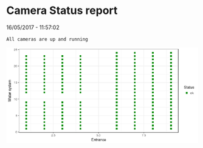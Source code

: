 Camera Status report
================
16/05/2017 - 11:57:02

    All cameras are up and running

![](camreport_files/figure-markdown_github/unnamed-chunk-2-1.png)
